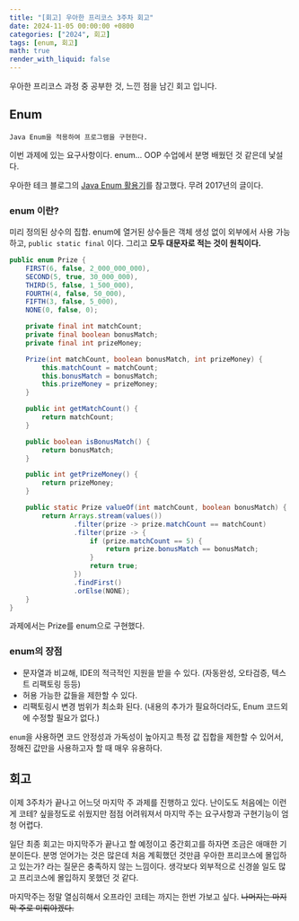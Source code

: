 ```yaml
---
title: "[회고] 우아한 프리코스 3주차 회고"
date: 2024-11-05 00:00:00 +0800
categories: ["2024", 회고]
tags: [enum, 회고]
math: true
render_with_liquid: false
---
```

우아한 프리코스 과정 중 공부한 것, 느낀 점을 남긴 회고 입니다.

## Enum

```Java Enum을 적용하여 프로그램을 구현한다.```

이번 과제에 있는 요구사항이다. enum... OOP 수업에서 분명 배웠던 것 같은데 낯설다.

우아한 테크 블로그의 [Java Enum 활용기](https://techblog.woowahan.com/2527/)를 참고했다. 무려 2017년의 글이다.


### enum 이란?

미리 정의된 상수의 집합. enum에 열거된 상수들은 객체 생성 없이 외부에서 사용 가능하고, ```public static final``` 이다. 그리고 **모두 대문자로 적는 것이 원칙이다.**

```java
public enum Prize {
    FIRST(6, false, 2_000_000_000),
    SECOND(5, true, 30_000_000),
    THIRD(5, false, 1_500_000),
    FOURTH(4, false, 50_000),
    FIFTH(3, false, 5_000),
    NONE(0, false, 0);

    private final int matchCount;
    private final boolean bonusMatch;
    private final int prizeMoney;

    Prize(int matchCount, boolean bonusMatch, int prizeMoney) {
        this.matchCount = matchCount;
        this.bonusMatch = bonusMatch;
        this.prizeMoney = prizeMoney;
    }

    public int getMatchCount() {
        return matchCount;
    }

    public boolean isBonusMatch() {
        return bonusMatch;
    }

    public int getPrizeMoney() {
        return prizeMoney;
    }

    public static Prize valueOf(int matchCount, boolean bonusMatch) {
        return Arrays.stream(values())
                .filter(prize -> prize.matchCount == matchCount)
                .filter(prize -> {
                    if (prize.matchCount == 5) {
                        return prize.bonusMatch == bonusMatch;
                    }
                    return true;
                })
                .findFirst()
                .orElse(NONE);
    }
}
```
과제에서는 Prize를 enum으로 구현했다.

### enum의 장점
- 문자열과 비교해, IDE의 적극적인 지원을 받을 수 있다. 
(자동완성, 오타검증, 텍스트 리팩토링 등등)
- 허용 가능한 값들을 제한할 수 있다.
- 리팩토링시 변경 범위가 최소화 된다. 
(내용의 추가가 필요하더라도, Enum 코드외에 수정할 필요가 없다.)

```enum```을 사용하면 코드 안정성과 가독성이 높아지고 특정 값 집합을 제한할 수 있어서, 정해진 값만을 사용하고자 할 때 매우 유용하다.

## 회고

이제 3주차가 끝나고 어느덧 마지막 주 과제를 진행하고 있다.
난이도도 처음에는 이런게 코테? 싶을정도로 쉬웠지만 점점 어려워져서 마지막 주는 요구사항과 구현기능이 엄청 어렵다.

일단 최종 회고는 마지막주가 끝나고 할 예정이고 중간회고를 하자면 조금은 애매한 기분이든다.
분명 얻어가는 것은 많은데 처음 계획했던 것만큼 우아한 프리코스에 몰입하고 있는가? 라는 질문은 충족하지 않는 느낌이다.
생각보다 외부적으로 신경쓸 일도 많고 프리코스에 몰입하지 못했던 것 같다.

마지막주는 정말 열심히해서 오프라인 코테는 까지는 한번 가보고 싶다. ~~나머지는 마지막 주로 미뤄야겠다.~~